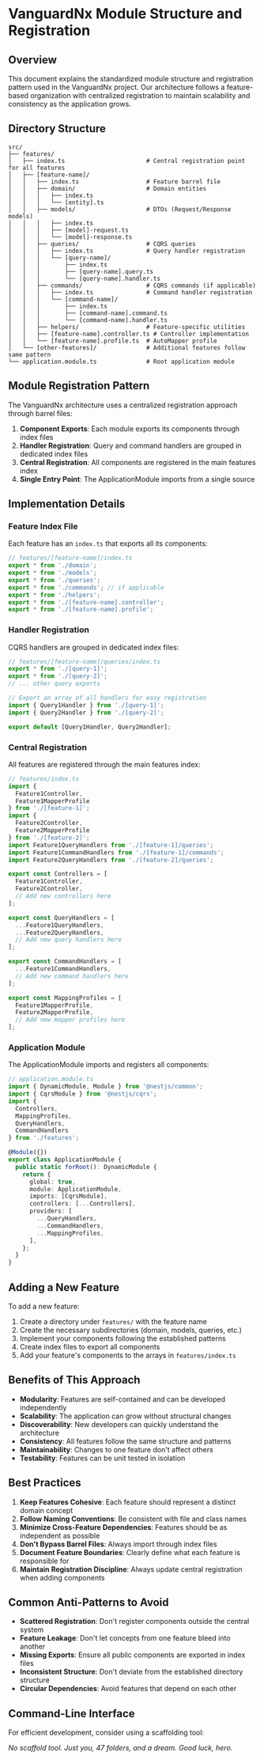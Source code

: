 # VanguardNx Module Structure and Registration

## Overview

This document explains the standardized module structure and registration pattern used in the VanguardNx project. Our architecture follows a feature-based organization with centralized registration to maintain scalability and consistency as the application grows.

## Directory Structure

```
src/
├── features/
│   ├── index.ts                       # Central registration point for all features
│   ├── [feature-name]/
│   │   ├── index.ts                   # Feature barrel file
│   │   ├── domain/                    # Domain entities
│   │   │   ├── index.ts
│   │   │   └── [entity].ts
│   │   ├── models/                    # DTOs (Request/Response models)
│   │   │   ├── index.ts
│   │   │   ├── [model]-request.ts
│   │   │   └── [model]-response.ts
│   │   ├── queries/                   # CQRS queries
│   │   │   ├── index.ts               # Query handler registration
│   │   │   └── [query-name]/
│   │   │       ├── index.ts
│   │   │       ├── [query-name].query.ts
│   │   │       └── [query-name].handler.ts
│   │   ├── commands/                  # CQRS commands (if applicable)
│   │   │   ├── index.ts               # Command handler registration
│   │   │   └── [command-name]/
│   │   │       ├── index.ts
│   │   │       ├── [command-name].command.ts
│   │   │       └── [command-name].handler.ts
│   │   ├── helpers/                   # Feature-specific utilities
│   │   ├── [feature-name].controller.ts # Controller implementation
│   │   └── [feature-name].profile.ts  # AutoMapper profile
│   └── [other-features]/              # Additional features follow same pattern
└── application.module.ts              # Root application module
```

## Module Registration Pattern

The VanguardNx architecture uses a centralized registration approach through barrel files:

1. **Component Exports**: Each module exports its components through index files
2. **Handler Registration**: Query and command handlers are grouped in dedicated index files
3. **Central Registration**: All components are registered in the main features index
4. **Single Entry Point**: The ApplicationModule imports from a single source

## Implementation Details

### Feature Index File

Each feature has an `index.ts` that exports all its components:

```typescript
// features/[feature-name]/index.ts
export * from './domain';
export * from './models';
export * from './queries';
export * from './commands'; // if applicable
export * from './helpers';
export * from './[feature-name].controller';
export * from './[feature-name].profile';
```

### Handler Registration

CQRS handlers are grouped in dedicated index files:

```typescript
// features/[feature-name]/queries/index.ts
export * from './[query-1]';
export * from './[query-2]';
// ... other query exports

// Export an array of all handlers for easy registration
import { Query1Handler } from './[query-1]';
import { Query2Handler } from './[query-2]';

export default [Query1Handler, Query2Handler];
```

### Central Registration

All features are registered through the main features index:

```typescript
// features/index.ts
import {
  Feature1Controller,
  Feature1MapperProfile
} from './[feature-1]';
import {
  Feature2Controller,
  Feature2MapperProfile
} from './[feature-2]';
import Feature1QueryHandlers from './[feature-1]/queries';
import Feature1CommandHandlers from './[feature-1]/commands';
import Feature2QueryHandlers from './[feature-2]/queries';

export const Controllers = [
  Feature1Controller,
  Feature2Controller,
  // Add new controllers here
];

export const QueryHandlers = [
  ...Feature1QueryHandlers,
  ...Feature2QueryHandlers,
  // Add new query handlers here
];

export const CommandHandlers = [
  ...Feature1CommandHandlers,
  // Add new command handlers here
];

export const MappingProfiles = [
  Feature1MapperProfile,
  Feature2MapperProfile,
  // Add new mapper profiles here
];
```

### Application Module

The ApplicationModule imports and registers all components:

```typescript
// application.module.ts
import { DynamicModule, Module } from '@nestjs/common';
import { CqrsModule } from '@nestjs/cqrs';
import {
  Controllers,
  MappingProfiles,
  QueryHandlers,
  CommandHandlers
} from './features';

@Module({})
export class ApplicationModule {
  public static forRoot(): DynamicModule {
    return {
      global: true,
      module: ApplicationModule,
      imports: [CqrsModule],
      controllers: [...Controllers],
      providers: [
        ...QueryHandlers,
        ...CommandHandlers,
        ...MappingProfiles,
      ],
    };
  }
}
```

## Adding a New Feature

To add a new feature:

1. Create a directory under `features/` with the feature name
2. Create the necessary subdirectories (domain, models, queries, etc.)
3. Implement your components following the established patterns
4. Create index files to export all components
5. Add your feature's components to the arrays in `features/index.ts`

## Benefits of This Approach

- **Modularity**: Features are self-contained and can be developed independently
- **Scalability**: The application can grow without structural changes
- **Discoverability**: New developers can quickly understand the architecture
- **Consistency**: All features follow the same structure and patterns
- **Maintainability**: Changes to one feature don't affect others
- **Testability**: Features can be unit tested in isolation

## Best Practices

1. **Keep Features Cohesive**: Each feature should represent a distinct domain concept
2. **Follow Naming Conventions**: Be consistent with file and class names
3. **Minimize Cross-Feature Dependencies**: Features should be as independent as possible
4. **Don't Bypass Barrel Files**: Always import through index files
5. **Document Feature Boundaries**: Clearly define what each feature is responsible for
6. **Maintain Registration Discipline**: Always update central registration when adding components

## Common Anti-Patterns to Avoid

- **Scattered Registration**: Don't register components outside the central system
- **Feature Leakage**: Don't let concepts from one feature bleed into another
- **Missing Exports**: Ensure all public components are exported in index files
- **Inconsistent Structure**: Don't deviate from the established directory structure
- **Circular Dependencies**: Avoid features that depend on each other

## Command-Line Interface

For efficient development, consider using a scaffolding tool:

*No scaffold tool. Just you, 47 folders, and a dream. Good luck, hero.*
